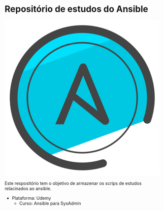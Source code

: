 # Repositório de estudos do Ansible
![](Ansible.png)


Este respositório tem o objetivo de armazenar os scrips de estudos relacinados ao ansible. 
 - Plataforma: Udemy
    - Curso: Ansible para SysAdmin
